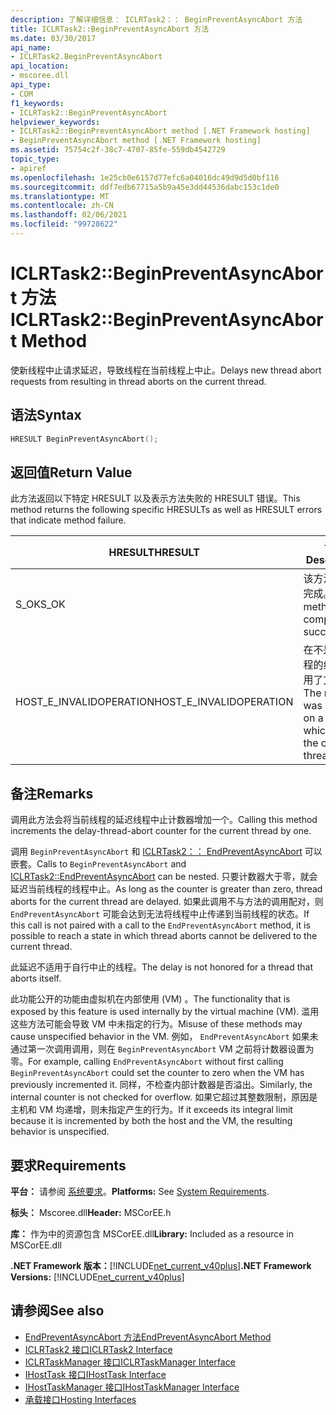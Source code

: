 ```yaml
---
description: 了解详细信息： ICLRTask2：： BeginPreventAsyncAbort 方法
title: ICLRTask2::BeginPreventAsyncAbort 方法
ms.date: 03/30/2017
api_name:
- ICLRTask2.BeginPreventAsyncAbort
api_location:
- mscoree.dll
api_type:
- COM
f1_keywords:
- ICLRTask2::BeginPreventAsyncAbort
helpviewer_keywords:
- ICLRTask2::BeginPreventAsyncAbort method [.NET Framework hosting]
- BeginPreventAsyncAbort method [.NET Framework hosting]
ms.assetid: 75754c2f-38c7-4707-85fe-559db4542729
topic_type:
- apiref
ms.openlocfilehash: 1e25cb0e6157d77efc6a04016dc49d9d5d0bf116
ms.sourcegitcommit: ddf7edb67715a5b9a45e3dd44536dabc153c1de0
ms.translationtype: MT
ms.contentlocale: zh-CN
ms.lasthandoff: 02/06/2021
ms.locfileid: "99728622"
---
```

# <a name="iclrtask2beginpreventasyncabort-method"></a><span data-ttu-id="cdab9-103">ICLRTask2::BeginPreventAsyncAbort 方法</span><span class="sxs-lookup"><span data-stu-id="cdab9-103">ICLRTask2::BeginPreventAsyncAbort Method</span></span>

<span data-ttu-id="cdab9-104">使新线程中止请求延迟，导致线程在当前线程上中止。</span><span class="sxs-lookup"><span data-stu-id="cdab9-104">Delays new thread abort requests from resulting in thread aborts on the current thread.</span></span>  
  
## <a name="syntax"></a><span data-ttu-id="cdab9-105">语法</span><span class="sxs-lookup"><span data-stu-id="cdab9-105">Syntax</span></span>  
  
```cpp  
HRESULT BeginPreventAsyncAbort();  
```  
  
## <a name="return-value"></a><span data-ttu-id="cdab9-106">返回值</span><span class="sxs-lookup"><span data-stu-id="cdab9-106">Return Value</span></span>  

 <span data-ttu-id="cdab9-107">此方法返回以下特定 HRESULT 以及表示方法失败的 HRESULT 错误。</span><span class="sxs-lookup"><span data-stu-id="cdab9-107">This method returns the following specific HRESULTs as well as HRESULT errors that indicate method failure.</span></span>  
  
|<span data-ttu-id="cdab9-108">HRESULT</span><span class="sxs-lookup"><span data-stu-id="cdab9-108">HRESULT</span></span>|<span data-ttu-id="cdab9-109">说明</span><span class="sxs-lookup"><span data-stu-id="cdab9-109">Description</span></span>|  
|-------------|-----------------|  
|<span data-ttu-id="cdab9-110">S_OK</span><span class="sxs-lookup"><span data-stu-id="cdab9-110">S_OK</span></span>|<span data-ttu-id="cdab9-111">该方法已成功完成。</span><span class="sxs-lookup"><span data-stu-id="cdab9-111">The method completed successfully.</span></span>|  
|<span data-ttu-id="cdab9-112">HOST_E_INVALIDOPERATION</span><span class="sxs-lookup"><span data-stu-id="cdab9-112">HOST_E_INVALIDOPERATION</span></span>|<span data-ttu-id="cdab9-113">在不是当前线程的线程上调用了方法。</span><span class="sxs-lookup"><span data-stu-id="cdab9-113">The method was called on a thread which is not the current thread.</span></span>|  
  
## <a name="remarks"></a><span data-ttu-id="cdab9-114">备注</span><span class="sxs-lookup"><span data-stu-id="cdab9-114">Remarks</span></span>  

 <span data-ttu-id="cdab9-115">调用此方法会将当前线程的延迟线程中止计数器增加一个。</span><span class="sxs-lookup"><span data-stu-id="cdab9-115">Calling this method increments the delay-thread-abort counter for the current thread by one.</span></span>  
  
 <span data-ttu-id="cdab9-116">调用 `BeginPreventAsyncAbort` 和 [ICLRTask2：： EndPreventAsyncAbort](iclrtask2-endpreventasyncabort-method.md) 可以嵌套。</span><span class="sxs-lookup"><span data-stu-id="cdab9-116">Calls to `BeginPreventAsyncAbort` and [ICLRTask2::EndPreventAsyncAbort](iclrtask2-endpreventasyncabort-method.md) can be nested.</span></span> <span data-ttu-id="cdab9-117">只要计数器大于零，就会延迟当前线程的线程中止。</span><span class="sxs-lookup"><span data-stu-id="cdab9-117">As long as the counter is greater than zero, thread aborts for the current thread are delayed.</span></span> <span data-ttu-id="cdab9-118">如果此调用不与方法的调用配对，则 `EndPreventAsyncAbort` 可能会达到无法将线程中止传递到当前线程的状态。</span><span class="sxs-lookup"><span data-stu-id="cdab9-118">If this call is not paired with a call to the `EndPreventAsyncAbort` method, it is possible to reach a state in which thread aborts cannot be delivered to the current thread.</span></span>  
  
 <span data-ttu-id="cdab9-119">此延迟不适用于自行中止的线程。</span><span class="sxs-lookup"><span data-stu-id="cdab9-119">The delay is not honored for a thread that aborts itself.</span></span>  
  
 <span data-ttu-id="cdab9-120">此功能公开的功能由虚拟机在内部使用 (VM) 。</span><span class="sxs-lookup"><span data-stu-id="cdab9-120">The functionality that is exposed by this feature is used internally by the virtual machine (VM).</span></span> <span data-ttu-id="cdab9-121">滥用这些方法可能会导致 VM 中未指定的行为。</span><span class="sxs-lookup"><span data-stu-id="cdab9-121">Misuse of these methods may cause unspecified behavior in the VM.</span></span> <span data-ttu-id="cdab9-122">例如， `EndPreventAsyncAbort` 如果未通过第一次调用调用，则在 `BeginPreventAsyncAbort` VM 之前将计数器设置为零。</span><span class="sxs-lookup"><span data-stu-id="cdab9-122">For example, calling `EndPreventAsyncAbort` without first calling `BeginPreventAsyncAbort` could set the counter to zero when the VM has previously incremented it.</span></span> <span data-ttu-id="cdab9-123">同样，不检查内部计数器是否溢出。</span><span class="sxs-lookup"><span data-stu-id="cdab9-123">Similarly, the internal counter is not checked for overflow.</span></span> <span data-ttu-id="cdab9-124">如果它超过其整数限制，原因是主机和 VM 均递增，则未指定产生的行为。</span><span class="sxs-lookup"><span data-stu-id="cdab9-124">If it exceeds its integral limit because it is incremented by both the host and the VM, the resulting behavior is unspecified.</span></span>  
  
## <a name="requirements"></a><span data-ttu-id="cdab9-125">要求</span><span class="sxs-lookup"><span data-stu-id="cdab9-125">Requirements</span></span>  

 <span data-ttu-id="cdab9-126">**平台：** 请参阅 [系统要求](../../get-started/system-requirements.md)。</span><span class="sxs-lookup"><span data-stu-id="cdab9-126">**Platforms:** See [System Requirements](../../get-started/system-requirements.md).</span></span>  
  
 <span data-ttu-id="cdab9-127">**标头：** Mscoree.dll</span><span class="sxs-lookup"><span data-stu-id="cdab9-127">**Header:** MSCorEE.h</span></span>  
  
 <span data-ttu-id="cdab9-128">**库：** 作为中的资源包含 MSCorEE.dll</span><span class="sxs-lookup"><span data-stu-id="cdab9-128">**Library:** Included as a resource in MSCorEE.dll</span></span>  
  
 <span data-ttu-id="cdab9-129">**.NET Framework 版本：**[!INCLUDE[net_current_v40plus](../../../../includes/net-current-v40plus-md.md)]</span><span class="sxs-lookup"><span data-stu-id="cdab9-129">**.NET Framework Versions:** [!INCLUDE[net_current_v40plus](../../../../includes/net-current-v40plus-md.md)]</span></span>  
  
## <a name="see-also"></a><span data-ttu-id="cdab9-130">请参阅</span><span class="sxs-lookup"><span data-stu-id="cdab9-130">See also</span></span>

- [<span data-ttu-id="cdab9-131">EndPreventAsyncAbort 方法</span><span class="sxs-lookup"><span data-stu-id="cdab9-131">EndPreventAsyncAbort Method</span></span>](iclrtask2-endpreventasyncabort-method.md)
- [<span data-ttu-id="cdab9-132">ICLRTask2 接口</span><span class="sxs-lookup"><span data-stu-id="cdab9-132">ICLRTask2 Interface</span></span>](iclrtask2-interface.md)
- [<span data-ttu-id="cdab9-133">ICLRTaskManager 接口</span><span class="sxs-lookup"><span data-stu-id="cdab9-133">ICLRTaskManager Interface</span></span>](iclrtaskmanager-interface.md)
- [<span data-ttu-id="cdab9-134">IHostTask 接口</span><span class="sxs-lookup"><span data-stu-id="cdab9-134">IHostTask Interface</span></span>](ihosttask-interface.md)
- [<span data-ttu-id="cdab9-135">IHostTaskManager 接口</span><span class="sxs-lookup"><span data-stu-id="cdab9-135">IHostTaskManager Interface</span></span>](ihosttaskmanager-interface.md)
- [<span data-ttu-id="cdab9-136">承载接口</span><span class="sxs-lookup"><span data-stu-id="cdab9-136">Hosting Interfaces</span></span>](hosting-interfaces.md)
